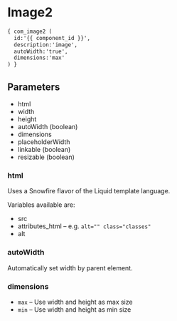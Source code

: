 Image2
=====

```xml
{ com_image2 (
  id:'{{ component_id }}', 
  description:'image', 
  autoWidth:'true', 
  dimensions:'max'
) }
```

Parameters
----------

* html
* width
* height
* autoWidth (boolean)
* dimensions
* placeholderWidth
* linkable (boolean)
* resizable (boolean)


### html

Uses a Snowfire flavor of the Liquid template language.

Variables available are: 
* src
* attributes_html – e.g. `alt="" class="classes"`
* alt


### autoWidth

Automatically set width by parent element.


### dimensions

* `max` – Use width and height as max size
* `min` – Use width and height as min size

